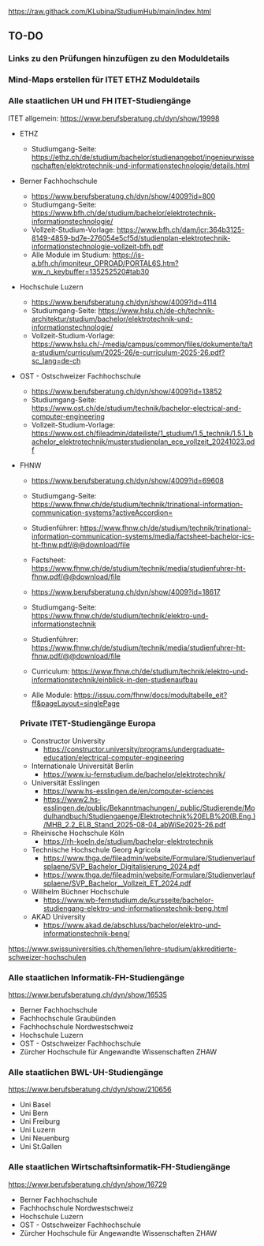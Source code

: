 https://raw.githack.com/KLubina/StudiumHub/main/index.html

## TO-DO

### Links zu den Prüfungen hinzufügen zu den Moduldetails
### Mind-Maps erstellen für ITET ETHZ Moduldetails


### Alle staatlichen UH und FH ITET-Studiengänge
ITET allgemein: https://www.berufsberatung.ch/dyn/show/19998

- ETHZ
  - Studiumgang-Seite: https://ethz.ch/de/studium/bachelor/studienangebot/ingenieurwissenschaften/elektrotechnik-und-informationstechnologie/details.html
    
- Berner Fachhochschule
  - https://www.berufsberatung.ch/dyn/show/4009?id=800
  - Studiumgang-Seite: https://www.bfh.ch/de/studium/bachelor/elektrotechnik-informationstechnologie/
  - Vollzeit-Studium-Vorlage: https://www.bfh.ch/dam/jcr:364b3125-8149-4859-bd7e-276054e5cf5d/studienplan-elektrotechnik-informationstechnologie-vollzeit-bfh.pdf
  - Alle Module im Studium: https://is-a.bfh.ch/imoniteur_OPROAD/PORTAL6S.htm?ww_n_keybuffer=135252520#tab30
    
- Hochschule Luzern
  - https://www.berufsberatung.ch/dyn/show/4009?id=4114
  - Studiumgang-Seite: https://www.hslu.ch/de-ch/technik-architektur/studium/bachelor/elektrotechnik-und-informationstechnologie/
  - Vollzeit-Studium-Vorlage: https://www.hslu.ch/-/media/campus/common/files/dokumente/ta/ta-studium/curriculum/2025-26/e-curriculum-2025-26.pdf?sc_lang=de-ch
  
- OST - Ostschweizer Fachhochschule
  - https://www.berufsberatung.ch/dyn/show/4009?id=13852
  - Studiumgang-Seite: https://www.ost.ch/de/studium/technik/bachelor-electrical-and-computer-engineering
  - Vollzeit-Studium-Vorlage: https://www.ost.ch/fileadmin/dateiliste/1_studium/1.5_technik/1.5.1_bachelor_elektrotechnik/musterstudienplan_ece_vollzeit_20241023.pdf
    
- FHNW
  - https://www.berufsberatung.ch/dyn/show/4009?id=69608
  - Studiumgang-Seite: https://www.fhnw.ch/de/studium/technik/trinational-information-communication-systems?activeAccordion=
  - Studienführer: https://www.fhnw.ch/de/studium/technik/trinational-information-communication-systems/media/factsheet-bachelor-ics-ht-fhnw.pdf/@@download/file
  - Factsheet: https://www.fhnw.ch/de/studium/technik/media/studienfuhrer-ht-fhnw.pdf/@@download/file
    
  - https://www.berufsberatung.ch/dyn/show/4009?id=18617
  - Studiumgang-Seite: https://www.fhnw.ch/de/studium/technik/elektro-und-informationstechnik
  - Studienführer: https://www.fhnw.ch/de/studium/technik/media/studienfuhrer-ht-fhnw.pdf/@@download/file
  - Curriculum: https://www.fhnw.ch/de/studium/technik/elektro-und-informationstechnik/einblick-in-den-studienaufbau
  - Alle Module: https://issuu.com/fhnw/docs/modultabelle_eit?ff&pageLayout=singlePage
 
  ### Private ITET-Studiengänge Europa
  - Constructor University
    - https://constructor.university/programs/undergraduate-education/electrical-computer-engineering
  - Internationale Universität Berlin
    - https://www.iu-fernstudium.de/bachelor/elektrotechnik/
  - Universität Esslingen
    - https://www.hs-esslingen.de/en/computer-sciences
    - https://www2.hs-esslingen.de/public/Bekanntmachungen/_public/Studierende/Modulhandbuch/Studiengaenge/Elektrotechnik%20ELB%20(B.Eng.)/MHB_2.2_ELB_Stand_2025-08-04_abWiSe2025-26.pdf
  - Rheinische Hochschule Köln
    - https://rh-koeln.de/studium/bachelor-elektrotechnik
  - Technische Hochschule Georg Agricola
    - https://www.thga.de/fileadmin/website/Formulare/Studienverlaufsplaene/SVP_Bachelor_Digitalisierung_2024.pdf
    - https://www.thga.de/fileadmin/website/Formulare/Studienverlaufsplaene/SVP_Bachelor__Vollzeit_ET_2024.pdf
  - Willhelm Büchner Hochschule
    - https://www.wb-fernstudium.de/kursseite/bachelor-studiengang-elektro-und-informationstechnik-beng.html
  - AKAD University
    - https://www.akad.de/abschluss/bachelor/elektro-und-informationstechnik-beng/

https://www.swissuniversities.ch/themen/lehre-studium/akkreditierte-schweizer-hochschulen

### Alle staatlichen Informatik-FH-Studiengänge
https://www.berufsberatung.ch/dyn/show/16535
- Berner Fachhochschule
- Fachhochschule Graubünden
- Fachhochschule Nordwestschweiz
- Hochschule Luzern
- OST - Ostschweizer Fachhochschule
- Zürcher Hochschule für Angewandte Wissenschaften ZHAW

### Alle staatlichen BWL-UH-Studiengänge
https://www.berufsberatung.ch/dyn/show/210656
- Uni Basel
- Uni Bern
- Uni Freiburg
- Uni Luzern
- Uni Neuenburg
- Uni St.Gallen

### Alle staatlichen Wirtschaftsinformatik-FH-Studiengänge
https://www.berufsberatung.ch/dyn/show/16729
- Berner Fachhochschule
- Fachhochschule Nordwestschweiz
- Hochschule Luzern
- OST - Ostschweizer Fachhochschule
- Zürcher Hochschule für Angewandte Wissenschaften ZHAW
